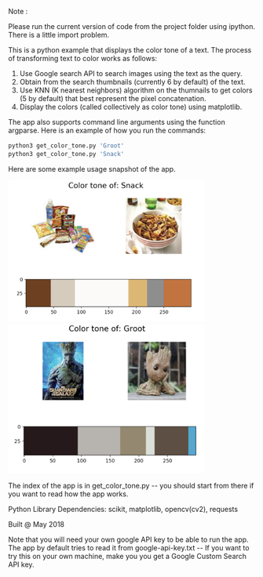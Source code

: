 Note :

Please run the current version of code from the project folder using ipython. There is a little import problem.

This is a python example that displays the color tone of a text. The process of transforming text to color works as follows:

1. Use Google search API to search images using the text as the query.
2. Obtain from the search thumbnails (currently 6 by default) of the text.
3. Use KNN (K nearest neighbors) algorithm on the thumnails to get colors (5 by default) that best represent the pixel concatenation.
4. Display the colors (called collectively as color tone) using matplotlib.

The app also supports command line arguments using the function argparse. Here is an example of how you run the commands:

```bash
python3 get_color_tone.py 'Groot'
python3 get_color_tone.py 'Snack'
```

Here are some example usage snapshot of the app.

<img src="screenshot1.png" width="400"/> <img src="screenshot2.png" width="400"/>

The index of the app is in get_color_tone.py -- you should start from there if you want to read how the app works.

Python Library Dependencies: scikit, matplotlib, opencv(cv2), requests

Built @ May 2018

Note that you will need your own google API key to be able to run the app. The app by default tries to read it from google-api-key.txt -- If you want to try this on your own machine, make you you get a Google Custom Search API key.